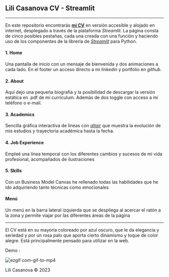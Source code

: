 ## Lili Casanova CV - Streamlit
---
En este repositorio encontrarás [**mi CV**](https://lilicasanova-cv.streamlit.app/) en versión accesible y alojado en internet, desplegado a través de la plataforma *Streamlit*. La página consta de cinco posibles pestañas, cada una creada con una función y haciendo uso de los componentes de la librería de [*Streamlit*](https://streamlit.io/components) para Python.

#### 1. Home
Una pantalla de inicio con un mensaje de bienvenida y dos animaciones a cada lado. En el footer un acceso directo a mi *linkedin* y portfolio en *github*.

#### 2. About
Aquí dejo una pequeña biografía y la posibilidad de descargar la versión estática en .pdf de mi currículum. Además de dos toggle con acceso a mi teléfono o e-mail.

#### 3. Academics
Sencilla gráfica interactiva de líneas con [*altair*](https://altair-viz.github.io/index.html) que muestra la evolución de mis estudios y trayectoria académica hasta la fecha.

#### 4. Job Experience
Empleé una línea temporal con los diferentes cambios y sucesos de mi vida profesional, acompañados de ilustraciones

#### 5. Skills
Con un Business Model Canvas he rellenado todas las habilidades que he ido adquiriendo tanto técnicas como emocionales

#### Menú
Un menú en la barra lateral izquierda que se despliega al acercar el ratón a la zona y permite viajar por las diferentes áreas de la página

---

El CV está en su mayoría coloreado por azul oscuro, que le da elegancia y seriedad y por un rosa palo que aporta cierto dinamismo y toque de color alegre. Está principalmente pensado para utilizar en la web.

Demo : 

![ezgif com-gif-to-mp4](https://github.com/lilicasanova/streamlit/assets/125219229/fb90248e-59a8-4f23-8308-06f2036f3b39)

Lili Casanova © 2023
